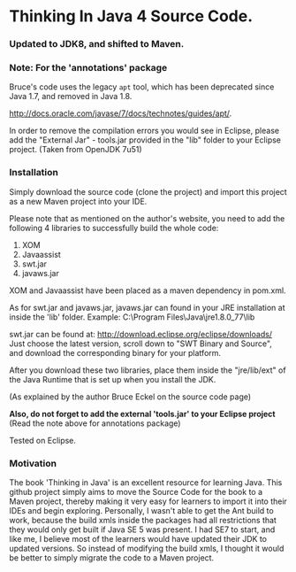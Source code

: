 # Thinking In Java 4 Source Code. 
### Updated to JDK8, and shifted to Maven.

### Note: For the 'annotations' package

Bruce's code uses the legacy `apt` tool, which has been deprecated since Java 1.7, and removed in Java 1.8. 

http://docs.oracle.com/javase/7/docs/technotes/guides/apt/.

In order to remove the compilation errors you would see in Eclipse, please add the "External Jar" - tools.jar provided in the "lib" folder to your Eclipse project. (Taken from OpenJDK 7u51)

### Installation
Simply download the source code (clone the project) and import this project as a new Maven project into your IDE.

Please note that as mentioned on the author's website, you need to add the following 4 libraries to successfully build the whole code:
1. XOM
2. Javaassist
3. swt.jar
4. javaws.jar

XOM and Javaassist have been placed as a maven dependency in  pom.xml. 

As for swt.jar and javaws.jar, javaws.jar can found in your JRE installation at inside the 'lib' folder. Example: C:\Program Files\Java\jre1.8.0_77\lib

swt.jar can be found at: http://download.eclipse.org/eclipse/downloads/
Just choose the latest version, scroll down to "SWT Binary and Source", and download the corresponding binary for your platform.

After you download these two libraries, place them inside the "jre/lib/ext" of the Java Runtime that is set up when you install the JDK.

(As explained by the author Bruce Eckel on the source code page)

**Also, do not forget to add the external 'tools.jar' to your Eclipse project** (Read the note above for annotations package)

Tested on Eclipse.

### Motivation
The book 'Thinking in Java' is an excellent resource for learning Java. This github project simply aims to move the Source Code for the book to a Maven project, thereby making it very easy for learners to import it into their IDEs and begin exploring. 
Personally, I wasn't able to get the Ant build to work, because the build xmls inside the packages had all restrictions that they would only get built if Java SE 5 was present. I had SE7 to start, and like me, I believe most of the learners would have updated their JDK to updated versions.
So instead of modifying the build xmls, I thought it would be better to simply migrate the code to a Maven project.
